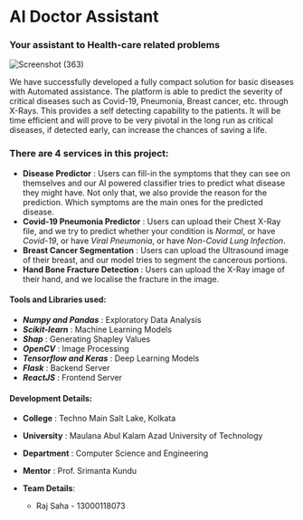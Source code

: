 # AI Doctor Assistant

### Your assistant to Health-care related problems

![Screenshot (363)](https://user-images.githubusercontent.com/53657825/171113357-b6ccf216-f9a3-465c-a775-5b0782bb87c1.png)

We have successfully developed a fully compact solution for basic diseases with Automated assistance. The platform is able to predict the severity of critical diseases such as Covid-19, Pneumonia, Breast cancer, etc. through X-Rays. This provides a self detecting capability to the patients. It will be time efficient and will prove to be very pivotal in the long run as critical diseases, if detected early, can increase the chances of saving a life.

### There are 4 services in this project:

- **Disease Predictor** : Users can fill-in the symptoms that they can see on themselves and our AI powered classifier tries to predict what disease they might have. Not only that, we also provide the reason for the prediction. Which symptoms are the main ones for the predicted disease.
- **Covid-19 Pneumonia Predictor** : Users can upload their Chest X-Ray file, and we try to predict whether your condition is _Normal_, or have _Covid-19_, or have _Viral Pneumonia_, or have _Non-Covid Lung Infection_.
- **Breast Cancer Segmentation** : Users can upload the Ultrasound image of their breast, and our model tries to segment the cancerous portions.
- **Hand Bone Fracture Detection** : Users can upload the X-Ray image of their hand, and we localise the fracture in the image.

#### Tools and Libraries used:

- **_Numpy and Pandas_** : Exploratory Data Analysis
- **_Scikit-learn_** : Machine Learning Models
- **_Shap_** : Generating Shapley Values
- **_OpenCV_** : Image Processing
- **_Tensorflow and Keras_** : Deep Learning Models
- **_Flask_** : Backend Server
- **_ReactJS_** : Frontend Server

#### Development Details:

- **College** : Techno Main Salt Lake, Kolkata
- **University** : Maulana Abul Kalam Azad University of Technology
- **Department** : Computer Science and Engineering
- **Mentor** : Prof. Srimanta Kundu
- **Team Details**:

  - Raj Saha - 13000118073
